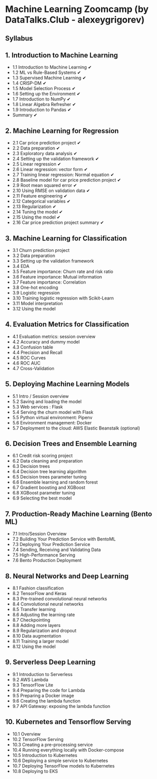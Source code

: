 # Machine Learning Zoomcamp (by  DataTalks.Club - alexeygrigorev)

## Syllabus
## 1. Introduction to Machine Learning
- 1.1 Introduction to Machine Learning &#10004;
- 1.2 ML vs Rule-Based Systems &#10004;
- 1.3 Supervised Machine Learning &#10004;
- 1.4 CRISP-DM &#10004;
- 1.5 Model Selection Process &#10004;
- 1.6 Setting up the Environment &#10004;
- 1.7 Introduction to NumPy &#10004;
- 1.8 Linear Algebra Refresher &#10004;
- 1.9 Introduction to Pandas &#10004;
- Summary &#10004;

## 2. Machine Learning for Regression
- 2.1 Car price prediction project &#10004;
- 2.2 Data preparation &#10004;
- 2.3 Exploratory data analysis &#10004;
- 2.4 Setting up the validation framework &#10004;
- 2.5 Linear regression &#10004;
- 2.6 Linear regression: vector form &#10004;
- 2.7 Training linear regression: Normal equation &#10004;
- 2.8 Baseline model for car price prediction project &#10004;
- 2.9 Root mean squared error &#10004;
- 2.10 Using RMSE on validation data &#10004;
- 2.11 Feature engineering &#10004;
- 2.12 Categorical variables &#10004;
- 2.13 Regularization &#10004;
- 2.14 Tuning the model &#10004;
- 2.15 Using the model &#10004;
- 2.16 Car price prediction project summary &#10004;

## 3. Machine Learning for Classification
- 3.1 Churn prediction project
- 3.2 Data preparation
- 3.3 Setting up the validation framework
- 3.4 EDA
- 3.5 Feature importance: Churn rate and risk ratio
- 3.6 Feature importance: Mutual information
- 3.7 Feature importance: Correlation
- 3.8 One-hot encoding
- 3.9 Logistic regression 
- 3.10 Training logistic regression with Scikit-Learn
- 3.11 Model interpretation
- 3.12 Using the model

## 4. Evaluation Metrics for Classification
- 4.1 Evaluation metrics: session overview
- 4.2 Accuracy and dummy model
- 4.3 Confusion table
- 4.4 Precision and Recall
- 4.5 ROC Curves
- 4.6 ROC AUC
- 4.7 Cross-Validation

## 5. Deploying Machine Learning Models
- 5.1 Intro / Session overview
- 5.2 Saving and loading the model
- 5.3 Web services : Flask
- 5.4 Serving the churn model with Flask
- 5.5 Python virtual environment: Pipenv
- 5.6 Environment management: Docker
- 5.7 Deployment to the cloud: AWS Elastic Beanstalk (optional)

## 6. Decision Trees and Ensemble Learning
- 6.1 Credit risk scoring project
- 6.2 Data cleaning and preparation
- 6.3 Decision trees
- 6.4 Decision tree learning algorithm
- 6.5 Decision trees parameter tuning
- 6.6 Ensemble learning and random forest
- 6.7 Gradient boosting and XGBoost
- 6.8 XGBoost parameter tuning
- 6.9 Selecting the best model

## 7. Production-Ready Machine Learning (Bento ML)
- 7.1 Intro/Session Overview
- 7.2 Building Your Prediction Service with BentoML
- 7.3 Deploying Your Prediction Service
- 7.4 Sending, Receiving and Validating Data
- 7.5 High-Performance Serving
- 7.6 Bento Production Deployment

## 8. Neural Networks and Deep Learning
- 8.1 Fashion classification
- 8.2 TensorFlow and Keras
- 8.3 Pre-trained convolutional neural networks
- 8.4 Convolutional neural networks
- 8.5 Transfer learning
- 8.6 Adjusting the learning rate
- 8.7 Checkpointing
- 8.8 Adding more layers
- 8.9 Regularization and dropout
- 8.10 Data augmentation
- 8.11 Training a larger model
- 8.12 Using the model

## 9. Serverless Deep Learning
- 9.1 Introduction to Serverless
- 9.2 AWS Lambda
- 9.3 TensorFlow Lite
- 9.4 Preparing the code for Lambda
- 9.5 Preparing a Docker image
- 9.6 Creating the lambda function
- 9.7 API Gateway: exposing the lambda function

## 10. Kubernetes and Tensorflow Serving
- 10.1 Overview
- 10.2 TensorFlow Serving
- 10.3 Creating a pre-processing service
- 10.4 Running everything locally with Docker-compose
- 10.5 Introduction to Kubernetes
- 10.6 Deploying a simple service to Kubernetes
- 10.7 Deploying TensorFlow models to Kubernetes
- 10.8 Deploying to EKS


